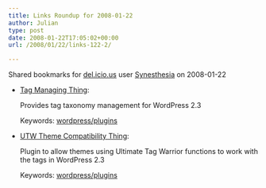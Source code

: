 ```yaml
---
title: Links Roundup for 2008-01-22
author: Julian
type: post
date: 2008-01-22T17:05:02+00:00
url: /2008/01/22/links-122-2/

---
```

Shared bookmarks for [del.icio.us][1] user  [Synesthesia][2] on 2008-01-22

  * [Tag Managing Thing][3]:
  
    Provides tag taxonomy management for WordPress 2.3
  
    Keywords: [wordpress/plugins][4]
  * [UTW Theme Compatibility Thing][5]:
  
    Plugin to allow themes using Ultimate Tag Warrior functions to work with the tags in WordPress 2.3
  
    Keywords: [wordpress/plugins][4]

 [1]: http://del.icio.us/
 [2]: http://del.icio.us/synesthesia
 [3]: http://www.neato.co.nz/wordpress-things/tag-managing-thing "http://www.neato.co.nz/wordpress-things/tag-managing-thing"
 [4]: http://del.icio.us/synesthesia/wordpress/plugins
 [5]: http://www.neato.co.nz/wordpress-things/utw-theme-compatibility-thing "http://www.neato.co.nz/wordpress-things/utw-theme-compatibility-thing"